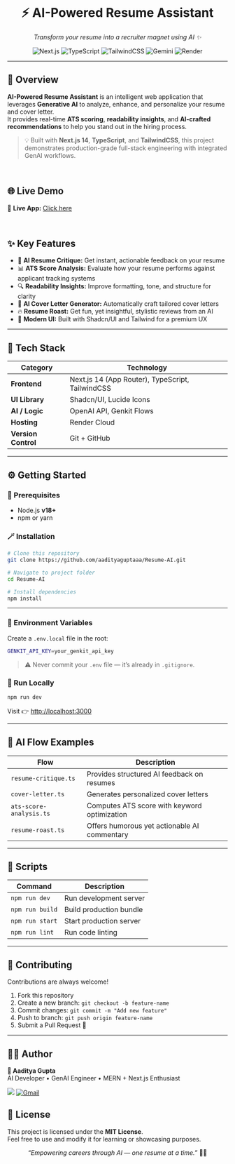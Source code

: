 <h1 align="center">⚡ AI-Powered Resume Assistant</h1>

<p align="center">
  <em>Transform your resume into a recruiter magnet using AI ✨</em>
</p>

<p align="center">
  <img src="https://img.shields.io/badge/Next.js-14-black?style=for-the-badge&logo=nextdotjs" alt="Next.js" />
  <img src="https://img.shields.io/badge/TypeScript-3178C6?style=for-the-badge&logo=typescript&logoColor=white" alt="TypeScript" />
  <img src="https://img.shields.io/badge/TailwindCSS-38B2AC?style=for-the-badge&logo=tailwindcss&logoColor=white" alt="TailwindCSS" />
  <img src="https://img.shields.io/badge/Gemini-00B0F0?style=for-the-badge&logo=&logoColor=white" alt="Gemini" />
  <img src="https://img.shields.io/badge/Deployed%20on-Render-46E3B7?style=for-the-badge&logo=render&logoColor=black" alt="Render" />
</p>

---




## 🚀 Overview

**AI-Powered Resume Assistant** is an intelligent web application that leverages **Generative AI** to analyze, enhance, and personalize your resume and cover letter.  
It provides real-time **ATS scoring**, **readability insights**, and **AI-crafted recommendations** to help you stand out in the hiring process.

> 💡 Built with **Next.js 14**, **TypeScript**, and **TailwindCSS**, this project demonstrates production-grade full-stack engineering with integrated GenAI workflows.


<br>


## 🌐 Live Demo

🔗 **Live App:** [Click here](https://resume-ai-ovkr.onrender.com/)  


<br>


## ✨ Key Features

- 🧠 **AI Resume Critique:** Get instant, actionable feedback on your resume  
- 📊 **ATS Score Analysis:** Evaluate how your resume performs against applicant tracking systems  
- 🔍 **Readability Insights:** Improve formatting, tone, and structure for clarity  
- 💼 **AI Cover Letter Generator:** Automatically craft tailored cover letters  
- 🔥 **Resume Roast:** Get fun, yet insightful, stylistic reviews from an AI  
- 🎨 **Modern UI:** Built with Shadcn/UI and Tailwind for a premium UX  

---



## 🧩 Tech Stack

| Category | Technology |
|-----------|-------------|
| **Frontend** | Next.js 14 (App Router), TypeScript, TailwindCSS |
| **UI Library** | Shadcn/UI, Lucide Icons |
| **AI / Logic** | OpenAI API, Genkit Flows |
| **Hosting** | Render Cloud |
| **Version Control** | Git + GitHub |



---

## ⚙️ Getting Started



### 🧰 Prerequisites
- Node.js **v18+**
- npm or yarn



### 🪄 Installation

```bash
# Clone this repository
git clone https://github.com/aadityaguptaaa/Resume-AI.git

# Navigate to project folder
cd Resume-AI

# Install dependencies
npm install
```
---


### 🔐 Environment Variables

Create a `.env.local` file in the root:

```bash
GENKIT_API_KEY=your_genkit_api_key
```

> ⚠️ Never commit your `.env` file — it’s already in `.gitignore`.



### 🧠 Run Locally

```bash
npm run dev
```

Visit 👉 [http://localhost:3000](http://localhost:3000)


---

## 🧠 AI Flow Examples

| Flow | Description |
|------|--------------|
| `resume-critique.ts` | Provides structured AI feedback on resumes |
| `cover-letter.ts` | Generates personalized cover letters |
| `ats-score-analysis.ts` | Computes ATS score with keyword optimization |
| `resume-roast.ts` | Offers humorous yet actionable AI commentary |


---



## 🧰 Scripts

| Command | Description |
|----------|-------------|
| `npm run dev` | Run development server |
| `npm run build` | Build production bundle |
| `npm run start` | Start production server |
| `npm run lint` | Run code linting |


---



## 🤝 Contributing

Contributions are always welcome!  
1. Fork this repository  
2. Create a new branch: `git checkout -b feature-name`  
3. Commit changes: `git commit -m "Add new feature"`  
4. Push to branch: `git push origin feature-name`  
5. Submit a Pull Request 🚀  



---

## 🧑‍💻 Author

**👋 Aaditya Gupta**  
AI Developer • GenAI Engineer • MERN + Next.js Enthusiast  

<p>
<a href="https://www.linkedin.com/in/aadityaguptaaa"><img src="https://img.shields.io/badge/LinkedIn-0077B5?style=for-the-badge&logo=linkedin&logoColor=white" /></a>
<a href="mailto:aadityavidit@gmail.com">
  <img src="https://img.shields.io/badge/Gmail-D14836?style=for-the-badge&logo=gmail&logoColor=white" alt="Gmail" />
</a>

</p>





## 🪪 License

This project is licensed under the **MIT License**.  
Feel free to use and modify it for learning or showcasing purposes.



<p align="center">
  <em>“Empowering careers through AI — one resume at a time.”</em> 🧠💼
</p>

